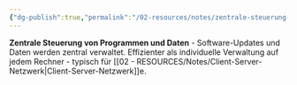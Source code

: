 ```yaml
---
{"dg-publish":true,"permalink":"/02-resources/notes/zentrale-steuerung-von-programmen-und-daten/","tags":["netzwerk/verwaltung","administration"],"noteIcon":"","updated":"2025-09-05T10:12:32.000+02:00"}
---
```



**Zentrale Steuerung von Programmen und Daten** - Software-Updates und Daten werden zentral verwaltet.
Effizienter als individuelle Verwaltung auf jedem Rechner - typisch für [[02 - RESOURCES/Notes/Client-Server-Netzwerk\|Client-Server-Netzwerk]]e.
